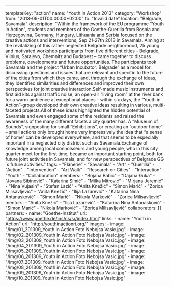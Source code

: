 ---
  templateKey: "action"
  name: "Youth in Action 2013"
  category: "Workshop"
  from: "2013-09-01T00:00:00+02:00"
  to: "Invalid date"
  location: "Belgrade, Savamala"
  description: "Within the framework of the EU programme “Youth in Actionˮ, students and members of the Goethe-Guerilla from Bosnia and Herzegovina, Germany, Hungary, Lithuania and Serbia focused on the creative actions and interventions, Sep 21-27th 2013 in Savamala. Aiming at the revitalizing of this rather neglected Belgrade neighborhood, 25 young and motivated workshop participants from five different cities – Belgrade, Vilnius, Sarajevo, Chemnitz and Budapest – came together to discuss problems, developments and future opportunities. The participants took Savamala and the project “Urban Incubator: Belgradeˮ as a model for discussing questions and issues that are relevant and specific to the future of the cities from which they came, and, through the exchange of ideas, they identified similarities and differences and improved their own perspectives for joint creative interaction.Self-made music instruments and first aid kits against traffic noise, an open-air “living roomˮ at the river bank for a warm ambience at exceptional places – within six days, the “Youth in Actionˮ-group developed their own creative ideas resulting in various, multi-faceted projects.All of these ideas highlighted the hidden potential of Savamala and even engaged some of the residents and raised the awareness of the many different facets a city quarter has. A “Museum of Sounds”, signposting for small “Exhibitions”, or creating an “outdoor home” – small actions only brought home very impressively the idea that “a sense of home” can be developed everywhere, and that seems to be especially important in a neglected city district such as Savamala.Exchange of knowledge among local connoisseurs and young people, who in this city quarter meet for the first time, became an important starting point, both for future joint activities in Savamala, and for new perspectives of Belgrade GG´s future activities."
  tags: 
    - "Flânerie"
    - "Savamala"
    - "Art"
    - "Guerilla"
    - "Action"
    - "Intervention"
    - "Art Walk"
    - "Research on Cities"
    - "Interaction"
    - "Youth"
    - "Collaboration"
  members: 
    - "Bojana Babić"
    - "Dajana Đuka"
    - "Jovana Sibinović"
    - "Katarina Simić"
    - "Milka Mitrović"
    - "Mirjana Jeremić"
    - "Nina Vujasin"
    - "Stefan Lazić"
    - "Anita Knežić"
    - "Simon Marić"
    - "Zorica Milisavljević"
    - "Anita Knežić"
    - "Ilija Lazarević"
    - "Katarina Nina Antanasković"
    - "Simon Marić"
    - "Nikola Marković"
    - "Zorica Milisavljević"
  mentors: 
    - "Anita Knežić"
    - "Ilija Lazarević"
    - "Katarina Nina Antanasković"
    - "Simon Marić"
    - "Nikola Marković"
    - "Zorica Milisavljević"
  collaborators: []
  partners: 
    - 
      name: "Goethe-Institut"
      url: "https://www.goethe.de/ins/cs/sr/index.html"
  links: 
    - 
      name: "Youth in Action"
      url: "http://youthinactionri.org/"
  images: 
    - 
      image: "/img/01_201309_Youth in Action Foto Nebojsa Vasic.jpg"
    - 
      image: "/img/02_201309_Youth in Action Foto Nebojsa Vasic.jpg"
    - 
      image: "/img/03_201309_Youth in Action Foto Nebojsa Vasic.jpg"
    - 
      image: "/img/04_201309_Youth in Action Foto Nebojsa Vasic.jpg"
    - 
      image: "/img/05_201309_Youth in Action Foto Nebojsa Vasic.jpg"
    - 
      image: "/img/06_201309_Youth in Action Foto Nebojsa Vasic.jpg"
    - 
      image: "/img/07_201309_Youth in Action Foto Nebojsa Vasic.jpg"
    - 
      image: "/img/08_201309_Youth in Action Foto Nebojsa Vasic.jpg"
    - 
      image: "/img/09_201309_Youth in Action Foto Nebojsa Vasic.jpg"
    - 
      image: "/img/10_201309_Youth in Action Foto Nebojsa Vasic.jpg"
